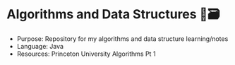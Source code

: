# Algorithms and Data Structures 👾🗃️

- Purpose: Repository for my algorithms and data structure learning/notes
- Language: Java
- Resources: Princeton University Algorithms Pt 1

